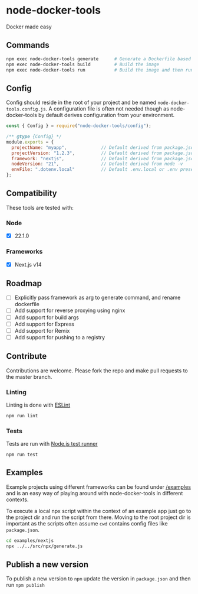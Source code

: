 # node-docker-tools

Docker made easy

## Commands

```sh
npm exec node-docker-tools generate      # Generate a Dockerfile based on package.json
npm exec node-docker-tools build         # Build the image
npm exec node-docker-tools run           # Build the image and then run the container
```

## Config

Config should reside in the root of your project and be named `node-docker-tools.config.js`. A configuration file is often not needed though as node-docker-tools by default derives configuration from your environment.

```js
const { Config } = require("node-docker-tools/config");

/** @type {Config} */
module.exports = {
  projectName: "myapp",             // Default derived from package.json
  projectVersion: "1.2.3",          // Default derived from package.json
  framework: "nextjs",              // Default derived from package.json
  nodeVersion: "21",                // Default derived from node -v
  envFile: ".dotenv.local"          // Default .env.local or .env present
};
```

## Compatibility

These tools are tested with:

### Node

- [x] 22.1.0

### Frameworks

- [x] Next.js v14

## Roadmap

- [ ] Explicitly pass framework as arg to generate command, and rename dockerfile
- [ ] Add support for reverse proxying using nginx
- [ ] Add support for build args
- [ ] Add support for Express
- [ ] Add support for Remix
- [ ] Add support for pushing to a registry

## Contribute

Contributions are welcome. Please fork the repo and make pull requests to the master branch.

### Linting

Linting is done with [ESLint](https://eslint.org)

```sh
npm run lint
```

### Tests

Tests are run with [Node.js test runner](https://nodejs.org/api/test.html)

```
npm run test
```

## Examples

Example projects using different frameworks can be found under [/examples](examples/) and is an easy way of playing around with node-docker-tools in different contexts.

To execute a local npx script within the context of an example app just go to the project dir and run the script from there. Moving to the root project dir is important as the scripts often assume `cwd` contains config files like `package.json`.

```sh
cd examples/nextjs
npx ../../src/npx/generate.js
```

## Publish a new version

To publish a new version to `npm` update the version in `package.json` and then run `npm publish`
